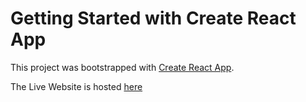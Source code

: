 # Getting Started with Create React App

This project was bootstrapped with [Create React App](https://github.com/facebook/create-react-app).

The Live Website is hosted [here](https://newmusicall.netlify.app/)




